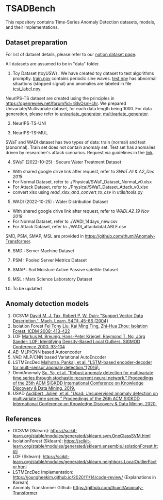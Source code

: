 # TSADBench

This repository contains Time-Series Anomaly Detection datasets, models, and their implementations.

## Dataset preparation

For list of dataset details, please refer to our [notion dataset page](https://carrtesy.notion.site/79cb1d595ec746a3a4c8371cedb2c608?v=440fdfeea2dc489d806e72b85d3d4da6). 

All datasets are assumed to be in "data" folder. 

1. Toy Dataset (toyUSW) : We have created toy dataset to test algorithms promptly. [train.npy](data/toyUSW/train.npy) contains periodic sine waves. [test.npy](data/toyUSW/test.npy) has abnormal situations (stopped signal) and anomalies are labeled in file [test_label.npy](data/toyUSW/test_label.npy).  

NeurIPS-TS dataset are created using the principles in https://openreview.net/forum?id=r8IvOsnHchr.
We prepared Univariate/Multivariate dataset, for each data length being 1000.
For data generation, please refer to [univariate_generator](https://github.com/carrtesy/DeepTSAD/blob/master/data/univariate_generator.py), [multivariate_generator](https://github.com/carrtesy/DeepTSAD/blob/master/data/multivariate_generator.py).

2. NeurIPS-TS-UNI

3. NeurIPS-TS-MUL

SWaT and WADI dataset has two types of data: train (normal) and test (abnormal).
Train set does not contain anomaly set. Test set has anomalies driven by researcher's attack scenarios.
Request via guidelines in the [link](https://itrust.sutd.edu.sg/itrust-labs_datasets/dataset_info/).

4. SWaT (2022-10-25) : Secure Water Treatment Dataset
- With shared google drive link after request, refer to *SWaT.A1 & A2_Dec 2015*
- For Normal Dataset, refer to ./Physical/SWaT_Dataset_Normal_v0.xlsx
- For Attack Dataset, refer to ./Physical/SWaT_Dataset_Attack_v0.xlsx
- convert xlsx using *read_xlsx_and_convert_to_csv* in utils/tools.py

5. WADI (2022-10-25) : Water Distribution Dataset
- With shared google drive link after request, refer to *WADI.A2_19 Nov 2019*
- For Normal Dataset, refer to ./WADI_14days_new.csv
- For Attack Dataset, refer to ./WADI_attackdataLABLE.csv

SMD, PSM, SMAP, MSL are provided in https://github.com/thuml/Anomaly-Transformer.

6. SMD : Server Machine Dataset

7. PSM : Pooled Server Metrics Dataset

8. SMAP : Soil Moisture Active Passive satellite Dataset

9. MSL : Mars Science Laboratory Dataset

10. To be updated

## Anomaly detection models

1. OCSVM [David M. J. Tax, Robert P. W. Duin:
"Support Vector Data Description.", Mach. Learn. 54(1): 45-66 (2004)](https://homepage.tudelft.nl/a9p19/papers/ML_SVDD_04.pdf)
2. Isolation Forest [Fei Tony Liu, Kai Ming Ting, Zhi-Hua Zhou:
Isolation Forest. ICDM 2008: 413-422](https://cs.nju.edu.cn/zhouzh/zhouzh.files/publication/icdm08b.pdf?q=isolation-forest)
3. LOF [Markus M. Breunig, Hans-Peter Kriegel, Raymond T. Ng, Jörg Sander:
LOF: Identifying Density-Based Local Outliers. SIGMOD Conference 2000: 93-104](https://dl.acm.org/doi/pdf/10.1145/335191.335388) 
4. AE: MLP/CNN based Autoencoder
5. VAE: MLP/CNN based Variational AutoEncoder
6. LSTMEncDec [Malhotra, Pankaj, et al. "LSTM-based encoder-decoder for multi-sensor anomaly detection."(2016).](https://arxiv.org/pdf/1607.00148v2.pdf)
7. OmniAnomaly [Su, Ya, et al. "Robust anomaly detection for multivariate time series through stochastic recurrent neural network." Proceedings of the 25th ACM SIGKDD International Conference on Knowledge Discovery & Data Mining. 2019.](https://dl.acm.org/doi/pdf/10.1145/3292500.3330672?casa_token=k52TYpPsw2QAAAAA:5PQRaCv7bH507y-pnpvFqLM_TDUmMMTlZU24P8coKzZmT6LVtFC-8dh8AmhTJ_kYZFl11NyxBSGi)
8. USAD
[Audibert, Julien, et al. "Usad: Unsupervised anomaly detection on multivariate time series." Proceedings of the 26th ACM SIGKDD International Conference on Knowledge Discovery & Data Mining. 2020.](https://dl.acm.org/doi/pdf/10.1145/3394486.3403392)

## References
- OCSVM (Sklearn): https://scikit-learn.org/stable/modules/generated/sklearn.svm.OneClassSVM.html
- IsolationForest (Sklearn): https://scikit-learn.org/stable/modules/generated/sklearn.ensemble.IsolationForest.html
- LOF (Sklearn): https://scikit-learn.org/stable/modules/generated/sklearn.neighbors.LocalOutlierFactor.html
- LSTMEncDec Implementation: https://joungheekim.github.io/2020/11/14/code-review/ (Explanations in Korean)
- Anomaly Transformer Github: https://github.com/thuml/Anomaly-Transformer
